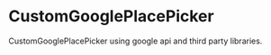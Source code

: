 # CustomGooglePlacePicker
CustomGooglePlacePicker using google api and third party libraries.

<img scr="https://github.com/ComradeSwiftUI/CustomGooglePlacePicker/blob/master/CustomGooglePlacePicker.gif"></img>

